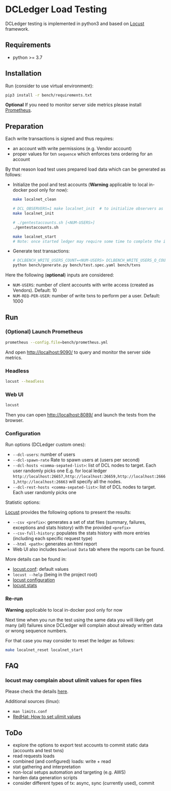 # DCLedger Load Testing

DCLedger testing is implemented in python3 and based on [Locust](https://locust.io/) framework.

## Requirements

*   python >= 3.7

## Installation

Run (consider to use virtual environment):

```bash
pip3 install -r bench/requirements.txt
```

**Optional** If you need to monitor server side metrics please install [Prometheus](https://prometheus.io/docs/prometheus/latest/getting_started/).

## Preparation

Each write transactions is signed and thus requires:

*   an account with write permissions (e.g. Vendor account)
*   proper values for txn `sequence` which enforces txns ordering for an account

By that reason load test uses prepared load data which can be generated as follows:

*   Initialize the pool and test accounts (**Warning** applicable to local in-docker pool only for now):

    ```bash
    make localnet_clean

    # DCL_OBSERVERS=1 make localnet_init  # to initialize observers as well
    make localnet_init
    
    # ./gentestaccounts.sh [<NUM-USERS>]
    ./gentestaccounts.sh

    make localnet_start
    # Note: once started ledger may require some time to complete the initialization.
    ```
*   Generate test transactions:

    ```bash
    # DCLBENCH_WRITE_USERS_COUNT=<NUM-USERS> DCLBENCH_WRITE_USERS_Q_COUNT=<NUM-REQ-PER-USER> python bench/generate.py bench/test.spec.yaml bench/txns
    python bench/generate.py bench/test.spec.yaml bench/txns
    ```

Here the following (**optional**) inputs are considered:

*   `NUM-USERS`: number of client accounts with write access (created as Vendors). Default: 10
*   `NUM-REQ-PER-USER`: number of write txns to perform per a user. Default: 1000

## Run

### (Optional) Launch Prometheus

```bash
prometheus --config.file=bench/prometheus.yml
```

And open <http://localhost:9090/> to query and monitor the server side metrics.

### Headless

```bash
locust --headless
```

### Web UI

```bash
locust
```

Then you can open <http://localhost:8089/> and launch the tests from the browser.

### Configuration

Run options (DCLedger custom ones):

*   `--dcl-users`: number of users
*   `--dcl-spawn-rate` Rate to spawn users at (users per second)
*   `--dcl-hosts <comma-sepated-list>`: list of DCL nodes to target. Each user randomly picks one
    E.g. for local ledger `http://localhost:26657,http://localhost:26659,http://localhost:26661,http://localhost:26663` will specify all the nodes.
*   `--dcl-rest-hosts <comma-sepated-list>`: list of DCL nodes to target. Each user randomly picks one

Statistic options:

[Locust](https://locust.io/) provides the following options to present the results:

*   `--csv <prefix>`: generates a set of stat files (summary, failures, exceptions and stats history) with the provided `<prefix>`
*   `--csv-full-history`: populates the stats history with more entries (including each specific request type)
*   `--html <path>`: generates an html report
*   Web UI also includes `Download Data` tab where the reports can be found.

More details can be found in:

*   [locust.conf](../locust.conf): default values
*   `locust --help` (being in the project root)
*   [locust configuration](https://docs.locust.io/en/stable/configuration.html)
*   [locust stats](https://docs.locust.io/en/stable/retrieving-stats.html)

### Re-run

**Warning** applicable to local in-docker pool only for now

Next time when you run the test using the same data you will likely get many (all) failures since DCLedger
will complain about already written data or wrong sequence numbers.

For that case you may consider to reset the ledger as follows:

```bash
make localnet_reset localnet_start
```

## FAQ

### locust may complain about ulimit values for open files

Please check the details [here](https://github.com/locustio/locust/wiki/Installation#increasing-maximum-number-of-open-files-limit).

Additional sources (linux):

*   `man limits.conf`
*   [RedHat: How to set ulimit values](https://access.redhat.com/solutions/61334)

## ToDo

*   explore the options to export test accounts to commit static data (accounts and test txns)
*   read requests loads
*   combined (and configured) loads: write + read
*   stat gathering and interpretation
*   non-local setups automation and targeting (e.g. AWS)
*   harden data generation scripts
*   consider different types of tx: async, sync (currently used), commit
